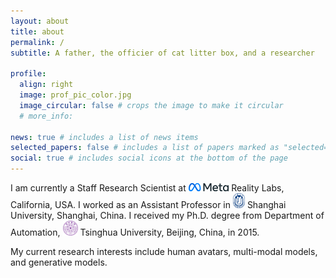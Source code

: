 ```yaml
---
layout: about
title: about
permalink: /
subtitle: A father, the officier of cat litter box, and a researcher

profile:
  align: right
  image: prof_pic_color.jpg
  image_circular: false # crops the image to make it circular
  # more_info:

news: true # includes a list of news items
selected_papers: false # includes a list of papers marked as "selected={true}"
social: true # includes social icons at the bottom of the page
---
```


I am currently a Staff Research Scientist at <img src="assets/img/meta.png" height="13" /> Reality Labs, California, USA. I worked as an Assistant Professor in <img src="assets/img/shu.png" height="24" /> Shanghai University, Shanghai, China. I received my Ph.D. degree from Department of Automation, <img src="assets/img/thu.png" height="24" /> Tsinghua University, Beijing, China, in 2015.

My current research interests include human avatars, multi-modal models, and generative models.
